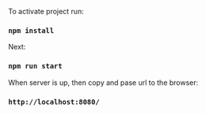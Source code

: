 To activate project run:

### `npm install`

Next:

### `npm run start`

When server is up, then copy and pase url to the browser:

### `http://localhost:8080/`
